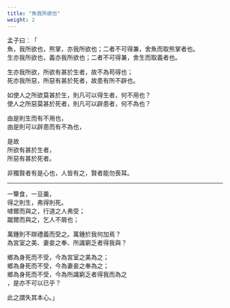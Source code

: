 ```yaml
---  
title: "魚我所欲也"  
weight: 2  
---  
```

孟子曰︰「  
魚，我所欲也，熊掌，亦我所欲也；二者不可得兼，舍魚而取熊掌者也。  
生亦我所欲也，義亦我所欲也；二者不可得兼，舍生而取義者也。  
  
生亦我所欲，所欲有甚於生者，故不為苟得也；  
死亦我所惡，所惡有甚於死者，故患有所不辟也。  
  
如使人之所欲莫甚於生，則凡可以得生者，何不用也？  
使人之所惡莫甚於死者，則凡可以辟患者，何不為也？  
  
由是則生而有不用也，  
由是則可以辟患而有不為也，  
  
是故  
所欲有甚於生者，  
所惡有甚於死者。  
  
非獨賢者有是心也，人皆有之，賢者能勿喪耳。  
***  
一簞食，一豆羹，  
得之則生，弗得則死。  
嘑爾而與之，行道之人弗受；  
蹴爾而與之，乞人不屑也；  
  
萬鍾則不辯禮義而受之。萬鍾於我何加焉？  
為宮室之美、妻妾之奉、所識窮乏者得我與？  
  
鄉為身死而不受，今為宮室之美為之；  
鄉為身死而不受，今為妻妾之奉為之；  
鄉為身死而不受，今為所識窮乏者得我而為之  
，是亦不可以已乎？  
  
此之謂失其本心。」